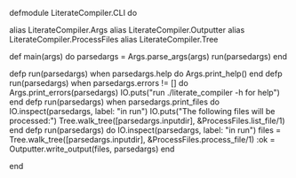 defmodule LiterateCompiler.CLI do

  alias LiterateCompiler.Args
  alias LiterateCompiler.Outputter
  alias LiterateCompiler.ProcessFiles
  alias LiterateCompiler.Tree

  def main(args) do
    parsedargs = Args.parse_args(args)
    run(parsedargs)
  end

  defp run(parsedargs) when parsedargs.help do
      Args.print_help()
    end
  defp run(parsedargs) when parsedargs.errors != [] do
      Args.print_errors(parsedargs)
      IO.puts("run ./literate_compiler -h for help")
  end
  defp run(parsedargs) when parsedargs.print_files do
      IO.inspect(parsedargs, label: "in run")
      IO.puts("The following files will be processed:")
      Tree.walk_tree([parsedargs.inputdir], &ProcessFiles.list_file/1)
    end
  defp run(parsedargs) do
      IO.inspect(parsedargs, label: "in run")
      files = Tree.walk_tree([parsedargs.inputdir], &ProcessFiles.process_file/1)
      :ok = Outputter.write_output(files, parsedargs)
  end

end
